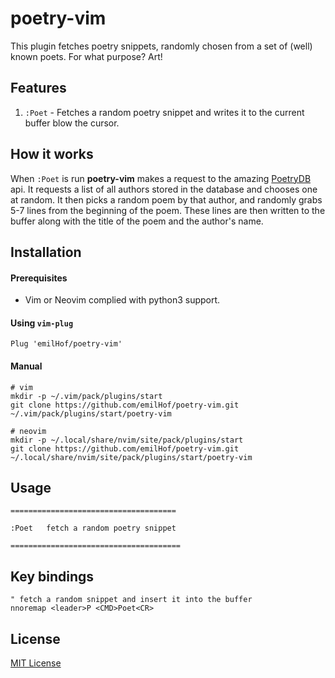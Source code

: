 # poetry-vim

This plugin fetches poetry snippets, randomly chosen from a set of (well) known poets. For what purpose? Art!

## Features

1. `:Poet` - Fetches a random poetry snippet and writes it to the current buffer blow the cursor.

## How it works

When `:Poet` is run **poetry-vim** makes a request to the amazing [PoetryDB](https://poetrydb.org/index.html) api. It requests a list of all authors stored in the database and chooses one at random. It then picks a random poem by that author, and randomly grabs 5-7 lines from the beginning of the poem. These lines are then written to the buffer along with the title of the poem and the author's name.

## Installation

#### Prerequisites

- Vim or Neovim complied with python3 support.

#### Using `vim-plug`

```
Plug 'emilHof/poetry-vim'
```

#### Manual

```
# vim
mkdir -p ~/.vim/pack/plugins/start
git clone https://github.com/emilHof/poetry-vim.git ~/.vim/pack/plugins/start/poetry-vim

# neovim
mkdir -p ~/.local/share/nvim/site/pack/plugins/start
git clone https://github.com/emilHof/poetry-vim.git ~/.local/share/nvim/site/pack/plugins/start/poetry-vim
```

## Usage

```
=====================================

:Poet   fetch a random poetry snippet

======================================
```

## Key bindings

```vim
" fetch a random snippet and insert it into the buffer
nnoremap <leader>P <CMD>Poet<CR>
```

## License

[MIT License](./LICENSE)

